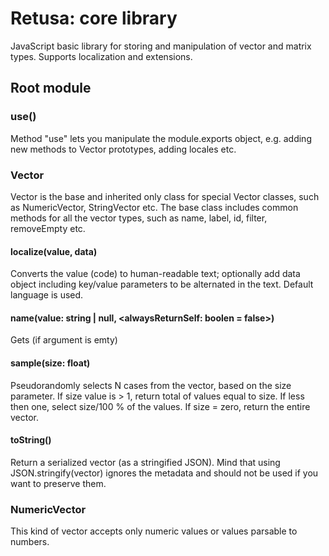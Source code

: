 # Retusa: core library

JavaScript basic library for storing and manipulation of vector and matrix types. Supports localization and extensions.

## Root module

### use()

Method "use" lets you manipulate the module.exports object, e.g. adding new methods to Vector prototypes, adding locales etc.

### Vector

Vector is the base and inherited only class for special Vector classes, such as NumericVector, StringVector etc. The base class includes common methods for all the vector types, such as name, label, id, filter, removeEmpty etc.

#### localize(value, data)

Converts the value (code) to human-readable text; optionally add data object including key/value parameters to be alternated in the text. Default language is used.

#### name(value: string | null, <alwaysReturnSelf: boolen = false>)

Gets (if argument is emty)

#### sample(size: float)

Pseudorandomly selects N cases from the vector, based on the size parameter. If size value is > 1, return total of values equal to size. If less then one, select size/100 % of the values. If size = zero, return the entire vector.

#### toString()

Return a serialized vector (as a stringified JSON). Mind that using JSON.stringify(vector) ignores the metadata and should not be used if you want to preserve them.

### NumericVector

This kind of vector accepts only numeric values or values parsable to numbers.
